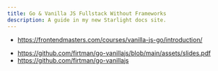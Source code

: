 ```yaml
---
title: Go & Vanilla JS Fullstack Without Frameworks
description: A guide in my new Starlight docs site.
---
```


- <https://frontendmasters.com/courses/vanilla-js-go/introduction/>

* <https://github.com/firtman/go-vanillajs/blob/main/assets/slides.pdf>
* <https://github.com/firtman/go-vanillajs>

